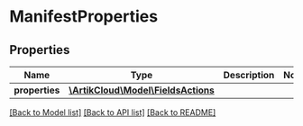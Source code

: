 # ManifestProperties

## Properties
Name | Type | Description | Notes
------------ | ------------- | ------------- | -------------
**properties** | [**\ArtikCloud\Model\FieldsActions**](FieldsActions.md) |  | 

[[Back to Model list]](../README.md#documentation-for-models) [[Back to API list]](../README.md#documentation-for-api-endpoints) [[Back to README]](../README.md)


